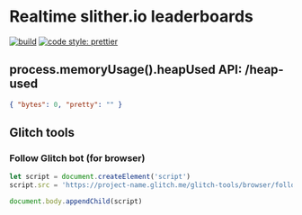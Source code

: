 # Realtime slither.io leaderboards

[![build](https://travis-ci.org/vvanelslande/realtime-slither.io-leaderboards.svg?branch=master)](https://travis-ci.org/vvanelslande/realtime-slither.io-leaderboards)
[![code style: prettier](https://img.shields.io/badge/code_style-prettier-brightgreen.svg)](https://prettier.io)

## process.memoryUsage().heapUsed API: /heap-used

```json
{ "bytes": 0, "pretty": "" }
```

## Glitch tools

### Follow Glitch bot (for browser)

```js
let script = document.createElement('script')
script.src = 'https://project-name.glitch.me/glitch-tools/browser/follow-bot.bundle.js'

document.body.appendChild(script)
```
